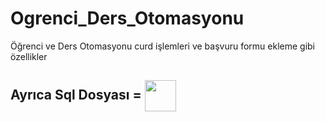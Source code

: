 # Ogrenci_Ders_Otomasyonu
Öğrenci ve Ders Otomasyonu curd işlemleri ve başvuru formu ekleme gibi özellikler

## Ayrıca Sql Dosyası = <a href="https://github.com/onurgncode/Ogrenci_Ders_Otomasyonu/blob/master/sql.sql" target="blank"><img align="center" src="https://i.hizliresim.com/a7shfi1.gif" height="50" /></a>
